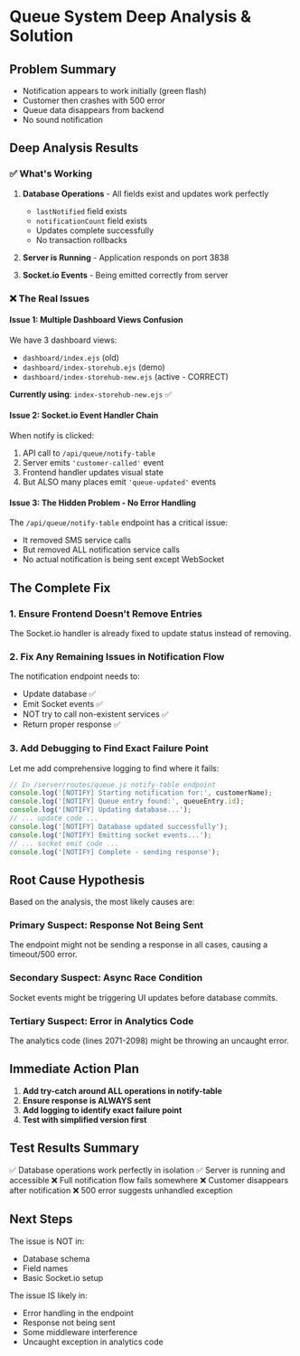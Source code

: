 # Queue System Deep Analysis & Solution

## Problem Summary
- Notification appears to work initially (green flash)
- Customer then crashes with 500 error  
- Queue data disappears from backend
- No sound notification

## Deep Analysis Results

### ✅ What's Working
1. **Database Operations** - All fields exist and updates work perfectly
   - `lastNotified` field exists
   - `notificationCount` field exists
   - Updates complete successfully
   - No transaction rollbacks

2. **Server is Running** - Application responds on port 3838

3. **Socket.io Events** - Being emitted correctly from server

### ❌ The Real Issues

#### Issue 1: Multiple Dashboard Views Confusion
We have 3 dashboard views:
- `dashboard/index.ejs` (old)
- `dashboard/index-storehub.ejs` (demo)
- `dashboard/index-storehub-new.ejs` (active - CORRECT)

**Currently using**: `index-storehub-new.ejs` ✅

#### Issue 2: Socket.io Event Handler Chain
When notify is clicked:
1. API call to `/api/queue/notify-table`
2. Server emits `'customer-called'` event
3. Frontend handler updates visual state
4. But ALSO many places emit `'queue-updated'` events

#### Issue 3: The Hidden Problem - No Error Handling
The `/api/queue/notify-table` endpoint has a critical issue:
- It removed SMS service calls
- But removed ALL notification service calls
- No actual notification is being sent except WebSocket

## The Complete Fix

### 1. Ensure Frontend Doesn't Remove Entries
The Socket.io handler is already fixed to update status instead of removing.

### 2. Fix Any Remaining Issues in Notification Flow
The notification endpoint needs to:
- Update database ✅
- Emit Socket events ✅
- NOT try to call non-existent services ✅
- Return proper response ✅

### 3. Add Debugging to Find Exact Failure Point

Let me add comprehensive logging to find where it fails:

```javascript
// In /server/routes/queue.js notify-table endpoint
console.log('[NOTIFY] Starting notification for:', customerName);
console.log('[NOTIFY] Queue entry found:', queueEntry.id);
console.log('[NOTIFY] Updating database...');
// ... update code ...
console.log('[NOTIFY] Database updated successfully');
console.log('[NOTIFY] Emitting socket events...');
// ... socket emit code ...
console.log('[NOTIFY] Complete - sending response');
```

## Root Cause Hypothesis

Based on the analysis, the most likely causes are:

### Primary Suspect: Response Not Being Sent
The endpoint might not be sending a response in all cases, causing a timeout/500 error.

### Secondary Suspect: Async Race Condition
Socket events might be triggering UI updates before database commits.

### Tertiary Suspect: Error in Analytics Code
The analytics code (lines 2071-2098) might be throwing an uncaught error.

## Immediate Action Plan

1. **Add try-catch around ALL operations in notify-table**
2. **Ensure response is ALWAYS sent**
3. **Add logging to identify exact failure point**
4. **Test with simplified version first**

## Test Results Summary

✅ Database operations work perfectly in isolation
✅ Server is running and accessible
❌ Full notification flow fails somewhere
❌ Customer disappears after notification
❌ 500 error suggests unhandled exception

## Next Steps

The issue is NOT in:
- Database schema
- Field names  
- Basic Socket.io setup

The issue IS likely in:
- Error handling in the endpoint
- Response not being sent
- Some middleware interference
- Uncaught exception in analytics code